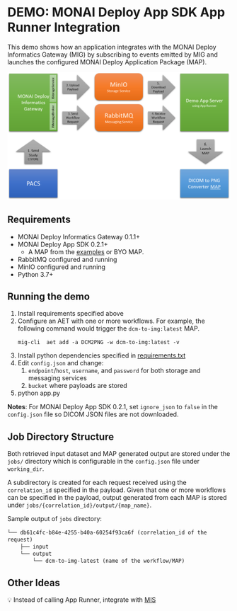 <!--
  ~ Copyright 2022 MONAI Consortium
  ~
  ~ Licensed under the Apache License, Version 2.0 (the "License");
  ~ you may not use this file except in compliance with the License.
  ~ You may obtain a copy of the License at
  ~
  ~ http://www.apache.org/licenses/LICENSE-2.0
  ~
  ~ Unless required by applicable law or agreed to in writing, software
  ~ distributed under the License is distributed on an "AS IS" BASIS,
  ~ WITHOUT WARRANTIES OR CONDITIONS OF ANY KIND, either express or implied.
  ~ See the License for the specific language governing permissions and
  ~ limitations under the License.
-->

# DEMO: MONAI Deploy App SDK App Runner Integration

This demo shows how an application integrates with the MONAI Deploy Informatics Gateway (MIG) by subscribing to events emitted by MIG and launches the configured MONAI Deploy Application Package (MAP).


![Demo-AppRunner](./demo-apprunner.png)

## Requirements

- MONAI Deploy Informatics Gateway 0.1.1+
- MONAI Deploy App SDK 0.2.1+
  - A MAP from the [examples](https://github.com/Project-MONAI/monai-deploy-app-sdk/tree/main/examples/apps/) or BYO MAP.
- RabbitMQ configured and running
- MinIO configured and running
- Python 3.7+


## Running the demo

1. Install requirements specified above
2. Configure an AET with one or more workflows. For example, the following command would trigger the `dcm-to-img:latest` MAP.
    ```
    mig-cli  aet add -a DCM2PNG -w dcm-to-img:latest -v
    ```
3. Install python dependencies specified in [requirements.txt](./requirements.txt)
4. Edit `config.json` and change:
   1. `endpoint`/`host`, `username`, and `password` for both storage and messaging services
   2. `bucket` where payloads are stored
5. python app.py

**Notes**: For MONAI Deploy App SDK 0.2.1, set `ignore_json` to `false` in the `config.json` file so DICOM JSON files are not downloaded.

## Job Directory Structure

Both retrieved input dataset and MAP generated output are stored under the `jobs/` directory which is configurable in the
`config.json` file under `working_dir`.

A subdirectory is created for each request received using the `correlation_id` specified in the payload.
Given that one or more workflows can be specified in the payload, output generated from each MAP is stored under `jobs/{correlation_id}/output/{map_name}`.

Sample output of `jobs` directory:
```
└── db61c4fc-b84e-4255-b40a-60254f93ca6f (correlation_id of the request)
    ├── input
    └── output
        └── dcm-to-img-latest (name of the workflow/MAP)
```

## Other Ideas

💡 Instead of calling App Runner, integrate with [MIS](https://github.com/Project-MONAI/monai-deploy-app-server)

